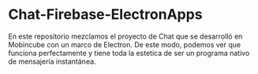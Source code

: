 # Chat-Firebase-ElectronApps

En este repositorio mezclamos el proyecto de Chat que se desarrolló en Mobincube con un marco de Electron.
De este modo, podemos ver que funciona perfectamente y tiene toda la estetica de ser un programa nativo de mensajería instantánea. 
